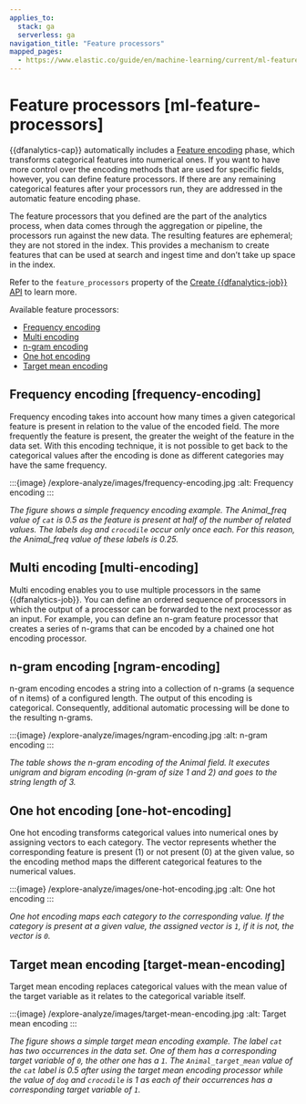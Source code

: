 ```yaml
---
applies_to:
  stack: ga
  serverless: ga
navigation_title: "Feature processors"
mapped_pages:
  - https://www.elastic.co/guide/en/machine-learning/current/ml-feature-processors.html
---
```


# Feature processors [ml-feature-processors]

{{dfanalytics-cap}} automatically includes a [Feature encoding](ml-feature-encoding.md) phase, which transforms categorical features into numerical ones. If you want to have more control over the encoding methods that are used for specific fields, however, you can define  feature processors. If there are any remaining categorical features after your processors run, they are addressed in the automatic feature encoding phase.

The feature processors that you defined are the part of the analytics process, when data comes through the aggregation or pipeline, the processors run against the new data. The resulting features are ephemeral; they are not stored in the index. This provides a mechanism to create features that can be used at search and ingest time and don’t take up space in the index.

Refer to the `feature_processors` property of the [Create {{dfanalytics-job}} API](https://www.elastic.co/docs/api/doc/elasticsearch/operation/operation-ml-put-data-frame-analytics) to learn more.

Available feature processors:

* [Frequency encoding](#frequency-encoding)
* [Multi encoding](#multi-encoding)
* [n-gram encoding](#ngram-encoding)
* [One hot encoding](#one-hot-encoding)
* [Target mean encoding](#target-mean-encoding)

## Frequency encoding [frequency-encoding]

Frequency encoding takes into account how many times a given categorical feature is present in relation to the value of the encoded field.
The more frequently the feature is present, the greater the weight of the feature in the data set.
With this encoding technique, it is not possible to get back to the categorical values after the encoding is done as different categories may have the same frequency.

:::{image} /explore-analyze/images/frequency-encoding.jpg
:alt: Frequency encoding
:::

*The figure shows a simple frequency encoding example. The Animal_freq value of `cat` is 0.5 as the feature is present at half of the number of related values. The labels `dog` and `crocodile` occur only once each. For this reason, the Animal_freq value of these labels is 0.25.*

## Multi encoding [multi-encoding]

Multi encoding enables you to use multiple processors in the same {{dfanalytics-job}}.
You can define an ordered sequence of processors in which the output of a processor can be forwarded to the next processor as an input.
For example, you can define an n-gram feature processor that creates a series of n-grams that can be encoded by a chained one hot encoding processor.

## n-gram encoding [ngram-encoding]

n-gram encoding encodes a string into a collection of n-grams (a sequence of n items) of a configured length.
The output of this encoding is categorical.
Consequently, additional automatic processing will be done to the resulting n-grams.

:::{image} /explore-analyze/images/ngram-encoding.jpg
:alt: n-gram encoding
:::

*The table shows the n-gram encoding of the Animal field. It executes unigram and bigram encoding (n-gram of size 1 and 2) and goes to the string length of 3.*

## One hot encoding [one-hot-encoding]

One hot encoding transforms categorical values into numerical ones by assigning vectors to each category.
The vector represents whether the corresponding feature is present (1) or not present (0) at the given value, so the encoding method maps the different categorical features to the numerical values.

:::{image} /explore-analyze/images/one-hot-encoding.jpg
:alt: One hot encoding
:::

*One hot encoding maps each category to the corresponding value. If the category is present at a given value, the assigned vector is `1`, if it is not, the vector is `0`.*

## Target mean encoding [target-mean-encoding]

Target mean encoding replaces categorical values with the mean value of the target variable as it relates to the categorical variable itself.

:::{image} /explore-analyze/images/target-mean-encoding.jpg
:alt: Target mean encoding
:::

*The figure shows a simple target mean encoding example. The label `cat` has two occurrences in the data set. One of them has a corresponding target variable of `0`, the other one has a `1`.  The `Animal_target_mean` value of the `cat` label is 0.5 after using the target mean encoding processor while the value of `dog` and `crocodile` is 1 as each of their occurrences has a corresponding target variable of `1`.*
